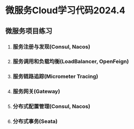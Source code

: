 # 微服务Cloud学习代码2024.4

## 微服务项目练习

1. ### 服务注册与发现(Consul, Nacos)
2. ### 服务调用和负载均衡(LoadBalancer, OpenFeign)
3. ### 服务链路追踪(Micrometer Tracing)
4. ### 服务网关(Gateway)
5. ### 分布式配置管理(Consul, Nacos)
6. ### 分布式事务(Seata)

